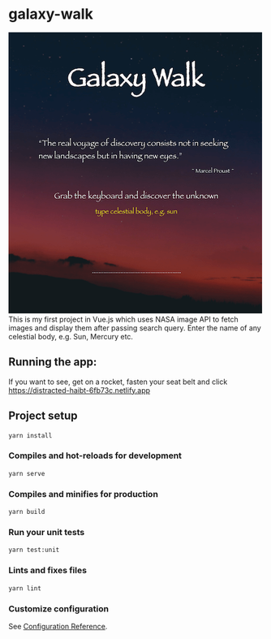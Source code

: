 # galaxy-walk
![app photo](galaxyWalk.png)
This is my first project in Vue.js which uses NASA image API to fetch images and display them after passing 
search query. 
Enter the name of any celestial body, e.g. Sun, Mercury etc.

## Running the app:
If you want to see, get on a rocket, fasten your seat belt and click 
https://distracted-haibt-6fb73c.netlify.app

## Project setup
```
yarn install
```

### Compiles and hot-reloads for development
```
yarn serve
```

### Compiles and minifies for production
```
yarn build
```

### Run your unit tests
```
yarn test:unit
```

### Lints and fixes files
```
yarn lint
```

### Customize configuration
See [Configuration Reference](https://cli.vuejs.org/config/).



